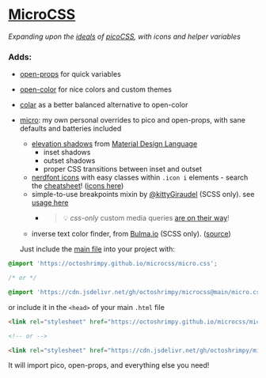 # [MicroCSS](https://github.com/octoshrimpy/microcss)

_Expanding upon the [ideals](https://picocss.com/#:~:text=graceful%C2%A0and%C2%A0simple,-!) of [picoCSS](https://picocss.com), with icons and helper variables_

### Adds:

* [open-props](https://open-props.style) for quick variables
* [open-color](https://yeun.github.io/open-color/) for nice colors and custom themes
* [colar](https://github.com/fchristant/colar) as a better balanced alternative to open-color
* [micro](https://github.com/octoshrimpy/microcss/blob/main/_micro.scss): my own personal overrides to pico and open-props, with sane defaults and batteries included
  * [elevation shadows](https://material.io/design/environment/elevation.html) from [Material Design Language](https://material.io/design/foundation-overview)
    * inset shadows
    * outset shadows
    * proper CSS transitions between inset and outset
  * [nerdfont icons](https://nerdfonts.com) with easy classes within `.icon i` elements - search the [cheatsheet](https://www.nerdfonts.com/cheat-sheet)! ([icons here](./_nf.css))
  * simple-to-use breakpoints mixin by [@kittyGiraudel](https://twitter.com/KittyGiraudel) (SCSS only). see [usage here](https://css-tricks.com/snippets/sass/mixin-manage-breakpoints/)
    * > 💡 *css-only* custom media queries [are on their way](https://www.stefanjudis.com/notes/can-we-have-custom-media-queries-please/)!
  * inverse text color finder, from [Bulma.io](https://bulma.io/documentation/) (SCSS only). ([source](https://github.com/jgthms/bulma/blob/master/sass/utilities/functions.sass))
  
  
  Just include the [main file](./micro.css) into your project with:

```css 
@import 'https://octoshrimpy.github.io/microcss/micro.css';

/* or */

@import 'https://cdn.jsdelivr.net/gh/octoshrimpy/microcss@main/micro.css';
```

or include it in the `<head>` of your main `.html` file

```html
<link rel="stylesheet" href="https://octoshrimpy.github.io/microcss/micro.css">

<!-- or -->

<link rel="stylesheet" href="https://cdn.jsdelivr.net/gh/octoshrimpy/microcss@main/micro.css">


```

It will import pico, open-props, and everything else you need!
